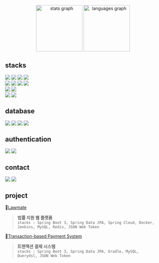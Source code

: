 <div align="center">
  <picture>
    <source srcset="https://github-readme-stats.vercel.app/api?username=iuhapark&hide_title=false&hide_rank=false&show_icons=true&count_private=true&disable_animations=false&theme=dracula&locale=en&hide_border=false&order=1" media="(prefers-color-scheme: dark)" height="150">
    <img src="https://github-readme-stats.vercel.app/api?username=iuhapark&hide_title=false&hide_rank=false&show_icons=true&include_all_commits=true&count_private=true&disable_animations=false&theme=buefy&locale=en&hide_border=false&order=1" height="150" alt="stats graph">
  </picture>

  <picture>
    <source srcset="https://github-readme-stats.vercel.app/api/top-langs?username=iuhapark&locale=en&hide_title=false&layout=compact&card_width=320&langs_count=5&theme=dracula&hide_border=false&order=2" media="(prefers-color-scheme: dark)">
    <img src="https://github-readme-stats.vercel.app/api/top-langs?username=iuhapark&locale=en&hide_title=false&layout=compact&card_width=320&langs_count=5&theme=buefy&hide_border=false&order=2" height="150" alt="languages graph">
  </picture>
</div>


## stacks
<div>
  <img src="https://img.shields.io/badge/Java 17-007396?style=flat-square&logo=Java&logoColor=white">
  <img src="https://img.shields.io/badge/Spring Boot 3-6DB33F?style=flat-square&logo=Spring-Boot&logoColor=white">
  <img src="https://img.shields.io/badge/Spring Cloud-6DB33F?style=flat-square&logo=Spring&logoColor=white"/>
  <img src="https://img.shields.io/badge/Gradle-02303A?style=flat-square&logo=gradle&logoColor=white"/>
  <br />
  <img src="https://img.shields.io/badge/TypeScript-3178C6?style=flat-square&logo=Typescript&logoColor=white"/>
  <img src="https://img.shields.io/badge/JavaScript-F7DF1E?style=flat-square&logo=Javascript&logoColor=black"/>
  <img src="https://img.shields.io/badge/React-20232A?style=flat-square&logo=React&logoColor=61DAFB">
  <img src="https://img.shields.io/badge/Redux-764ABC?style=flat-square&logo=Redux&logoColor=white"/>
  <br />
  <img src="https://img.shields.io/badge/Docker-257bd6?style=flat-square&logo=Docker&logoColor=white">
  <img src="https://img.shields.io/badge/Jenkins-D24939?style=flat-square&logo=Jenkins&logoColor=white">
  <br />
  <img src="https://img.shields.io/badge/Linux-FCC624?style=flat-square&logo=Linux&logoColor=black"> 
  <img src="https://img.shields.io/badge/macOS-000000?style=flat-square&logo=Apple&logoColor=white"> 
</div>

## database
<div>
  <img src="https://img.shields.io/badge/MySQL-4479A1?style=flat-square&logo=MySQL&logoColor=white">
  <img src="https://img.shields.io/badge/Redis-%23DD0031.svg?style=flat-square&logo=Redis&logoColor=white">
  <img src="https://img.shields.io/badge/Spring%20Data%20JPA-6DB33F?style=flat-square&logo=Spring&logoColor=white">
  <img src="https://img.shields.io/badge/MyBatis-c2291b?style=flat-square">
</div>

## authentication
<div>
  <img src="https://img.shields.io/badge/OAuth%202.0-000000?style=flat-square&logo=aircall&logoColor=white">
  <img src="https://img.shields.io/badge/JSON%20Web%20Tokens-c447f6?style=flat-square&logo=jsonwebtokens&logoColor=white">
</div>

## contact
<div>
  <a href="https://github.com/iuhapark" target="_blank"><img src="https://img.shields.io/badge/GitHub-181717?style=flat-square&logo=github&logoColor=white" target="_blank"></a>
  <a href = "mailto: juhabahk@gmail.com"><img src="https://img.shields.io/badge/Gmail-D14836?style=flat-square&logo=gmail&logoColor=white" target="_blank"></a>
 </br>

## project
<div>

🔗<a href="https://github.com/iuhapark/lawmate" target="_blank">Lawmate</a>
> **법률 지원 웹 플랫폼** <br>
> `stacks : Spring Boot 3, Spring Data JPA, Spring Cloud, Docker, Jenkins, MySQL, Redis, JSON Web Token`

🔗<a href="https://github.com/iuhapark/TX" target="_blank">Transaction-based Payment System</a>
> **트랜잭션 결제 시스템** <br>
> `stacks : Spring Boot 3, Spring Data JPA, Gradle, MySQL, Querydsl, JSON Web Token`
</div>
